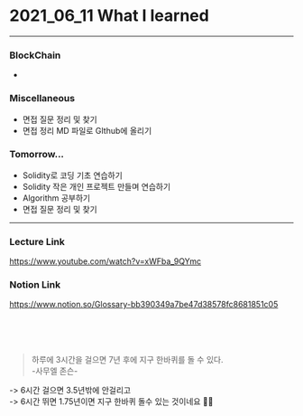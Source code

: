 # 2021_06_11 What I learned

-----

### BlockChain

* 

### Miscellaneous

* 면접 질문 정리 및 찾기
* 면접 정리 MD 파일로 GIthub에 올리기

### Tomorrow...

* Solidity로 코딩 기초 연습하기
* Solidity 작은 개인 프로젝트 만들며 연습하기
* Algorithm 공부하기
* 면접 질문 정리 및 찾기

-----

### Lecture Link

<https://www.youtube.com/watch?v=xWFba_9QYmc>

### Notion Link

<https://www.notion.so/Glossary-bb390349a7be47d38578fc8681851c05>




<br>
<br>

<br>

> 하루에 3시간을 걸으면 7년 후에 지구 한바퀴를 돌 수 있다.<br>  -사무엘 존슨-

-> 6시간 걸으면 3.5년밖에 안걸리고<br>
-> 6시간 뛰면 1.75년이면 지구 한바퀴 돌수 있는 것이네요 🏃‍♂️
